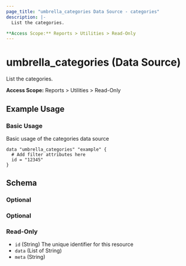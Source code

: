 ```yaml
---
page_title: "umbrella_categories Data Source - categories"
description: |-
  List the categories.

**Access Scope:** Reports > Utilities > Read-Only
---
```


# umbrella_categories (Data Source)

List the categories.

**Access Scope:** Reports > Utilities > Read-Only

## Example Usage


### Basic Usage

Basic usage of the categories data source

```hcl
data "umbrella_categories" "example" {
  # Add filter attributes here
  id = "12345"
}
```



## Schema

### Optional



### Optional



### Read-Only

- `id` (String) The unique identifier for this resource
- `data` (List of String) 
- `meta` (String) 



